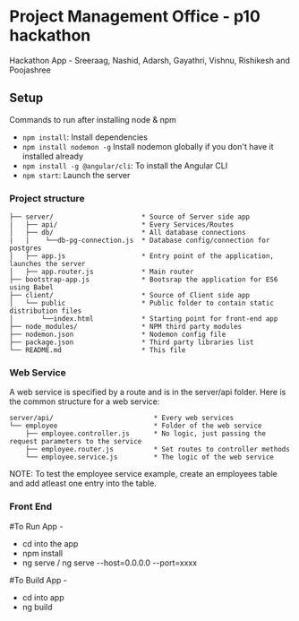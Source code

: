 # Project Management Office - p10 hackathon

Hackathon App - Sreeraag, Nashid, Adarsh, Gayathri, Vishnu, Rishikesh and Poojashree

## Setup

Commands to run after installing node & npm

* `npm install`: Install dependencies
* `npm install nodemon -g` Install nodemon globally if you don't have it installed already
* `npm install -g @angular/cli`: To install the Angular CLI
* `npm start`: Launch the server


### Project structure

```
├── server/                      * Source of Server side app
|   ├── api/                     * Every Services/Routes
│   ├── db/                      * All database connections
|   |    └──db-pg-connection.js  * Database config/connection for postgres
│   ├── app.js                   * Entry point of the application, launches the server
│   ├── app.router.js            * Main router
├── bootstrap-app.js             * Bootsrap the application for ES6 using Babel
├── client/                      * Source of Client side app
│   └── public                   * Public folder to contain static distribution files
│       └──index.html            * Starting point for front-end app
├── node_modules/                * NPM third party modules
├── nodemon.json                 * Nodemon config file
├── package.json                 * Third party libraries list
└── README.md                    * This file
```

### Web Service

A web service is specified by a route and is in the server/api folder. Here is the common structure for a web service:

```
server/api/                         * Every web services
└── employee                        * Folder of the web service
    ├── employee.controller.js      * No logic, just passing the request parameters to the service
    ├── employee.router.js          * Set routes to controller methods
    └── employee.service.js         * The logic of the web service
```
NOTE: To test the employee service example, create an employees table and add atleast one entry into the table.

### Front End

#To Run App -
- cd into the app
- npm install
- ng serve / ng serve --host=0.0.0.0 --port=xxxx

#To Build App -
- cd into app
- ng build
